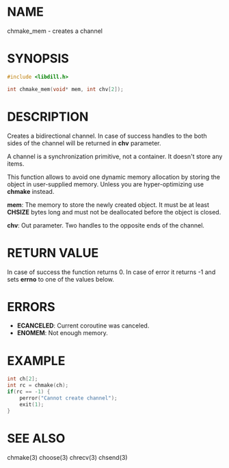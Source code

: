 # NAME

chmake_mem - creates a channel

# SYNOPSIS

```c
#include <libdill.h>

int chmake_mem(void* mem, int chv[2]);
```

# DESCRIPTION

Creates a bidirectional channel. In case of success handles to the
both sides of the channel will be returned in **chv** parameter.

A channel is a synchronization primitive, not a container.
It doesn't store any items.

This function allows to avoid one dynamic memory allocation by
storing the object in user-supplied memory. Unless you are
hyper-optimizing use **chmake** instead.

**mem**: The memory to store the newly created object. It must be at least **CHSIZE** bytes long and must not be deallocated before the object is closed.

**chv**: Out parameter. Two handles to the opposite ends of the channel.

# RETURN VALUE

In case of success the function returns 0. In case of error it returns -1 and sets **errno** to one of the values below.

# ERRORS

* **ECANCELED**: Current coroutine was canceled.
* **ENOMEM**: Not enough memory.

# EXAMPLE

```c
int ch[2];
int rc = chmake(ch);
if(rc == -1) {
    perror("Cannot create channel");
    exit(1);
}
```
# SEE ALSO

chmake(3) choose(3) chrecv(3) chsend(3) 
